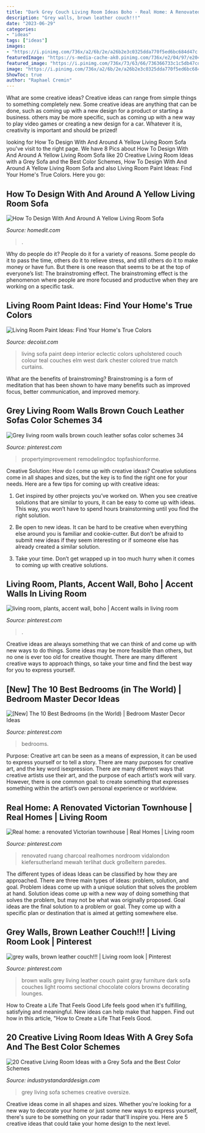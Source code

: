 ```yaml
---
title: "Dark Grey Couch Living Room Ideas Boho - Real Home: A Renovated Victorian Townhouse"
description: "Grey walls, brown leather couch!!!"
date: "2023-06-29"
categories:
- "ideas"
tags: ["ideas"]
images:
- "https://i.pinimg.com/736x/a2/6b/2e/a26b2e3c0325dda770f5ed6bc684d47c.jpg"
featuredImage: "https://s-media-cache-ak0.pinimg.com/736x/e2/04/97/e20497b3853606b86a207308cd5eed0c.jpg"
featured_image: "https://i.pinimg.com/736x/73/63/66/736366733c1c5db47cd0aafbb496e749.jpg"
image: "https://i.pinimg.com/736x/a2/6b/2e/a26b2e3c0325dda770f5ed6bc684d47c.jpg"
ShowToc: true
author: "Raphael Cremin"
---
```



What are some creative ideas?
Creative ideas can range from simple things to something completely new. Some creative ideas are anything that can be done, such as coming up with a new design for a product or starting a business. others may be more specific, such as coming up with a new way to play video games or creating a new design for a car. Whatever it is, creativity is important and should be prized!

	

		
looking for How To Design With And Around A Yellow Living Room Sofa you've visit to the right page. We have 8 Pics about How To Design With And Around A Yellow Living Room Sofa like 20 Creative Living Room Ideas with a Grey Sofa and the Best Color Schemes, How To Design With And Around A Yellow Living Room Sofa and also Living Room Paint Ideas: Find Your Home&#039;s True Colors. Here you go:
		
    
## How To Design With And Around A Yellow Living Room Sofa

<img loading=lazy src="https://cdn.homedit.com/wp-content/uploads/2015/07/Yello-and-Grey-Sofa-with-Black-Wall.jpg" onerror="this.onerror=null;this.src='https://tse2.mm.bing.net/th?id=OIP.TcH0Z0UtzW1FyUx_R8DCVQHaKX&amp;pid=15.1';" alt="How To Design With And Around A Yellow Living Room Sofa">

_Source: homedit.com_

>. 

	

Why do people do it?
People do it for a variety of reasons. Some people do it to pass the time, others do it to relieve stress, and still others do it to make money or have fun. But there is one reason that seems to be at the top of everyone’s list: The brainstroming effect. The brainstroming effect is the phenomenon where people are more focused and productive when they are working on a specific task.

    
## Living Room Paint Ideas: Find Your Home&#039;s True Colors

<img loading=lazy src="http://cdn.decoist.com/wp-content/uploads/2012/09/A-deep-blue-sofa-in-a-white-living-room.jpg" onerror="this.onerror=null;this.src='https://tse3.mm.bing.net/th?id=OIP.dkKPUXCTyNxpXWqfde6LuwHaHa&amp;pid=15.1';" alt="Living Room Paint Ideas: Find Your Home&#039;s True Colors">

_Source: decoist.com_

>living sofa paint deep interior eclectic colors upholstered couch colour teal couches elm west dark chester colored true match curtains. 

	

What are the benefits of brainstroming?
Brainstroming is a form of meditation that has been shown to have many benefits such as improved focus, better communication, and improved memory.

    
## Grey Living Room Walls Brown Couch Leather Sofas Color Schemes 34

<img loading=lazy src="https://i.pinimg.com/736x/7f/b0/59/7fb0592c2721ccd4ecdd492592ad8941.jpg" onerror="this.onerror=null;this.src='https://tse2.mm.bing.net/th?id=OIP.nNE1Rxjwfj5KZmE7vSCaGwHaFj&amp;pid=15.1';" alt="Grey living room walls brown couch leather sofas color schemes 34">

_Source: pinterest.com_

>propertyimprovement remodelingdoc topfashionforme. 

	

Creative Solution: How do I come up with creative ideas?
Creative solutions come in all shapes and sizes, but the key is to find the right one for your needs. Here are a few tips for coming up with creative ideas:
1. Get inspired by other projects you’ve worked on. When you see creative solutions that are similar to yours, it can be easy to come up with ideas. This way, you won’t have to spend hours brainstorming until you find the right solution.

2. Be open to new ideas. It can be hard to be creative when everything else around you is familiar and cookie-cutter. But don’t be afraid to submit new ideas if they seem interesting or if someone else has already created a similar solution.

3. Take your time. Don’t get wrapped up in too much hurry when it comes to coming up with creative solutions.

    
## Living Room, Plants, Accent Wall, Boho | Accent Walls In Living Room

<img loading=lazy src="https://i.pinimg.com/736x/2f/ba/88/2fba88fc1b6baf79bdad54e0017fb5fb.jpg" onerror="this.onerror=null;this.src='https://tse1.mm.bing.net/th?id=OIP.An12v73_h5gU1MvYAUWvBQHaL2&amp;pid=15.1';" alt="living room, plants, accent wall, boho | Accent walls in living room">

_Source: pinterest.com_

>. 

	

Creative ideas are always something that we can think of and come up with new ways to do things. Some ideas may be more feasible than others, but no one is ever too old for creative thought. There are many different creative ways to approach things, so take your time and find the best way for you to express yourself.

    
## [New] The 10 Best Bedrooms (in The World) | Bedroom Master Decor Ideas

<img loading=lazy src="https://i.pinimg.com/736x/a2/6b/2e/a26b2e3c0325dda770f5ed6bc684d47c.jpg" onerror="this.onerror=null;this.src='https://tse3.mm.bing.net/th?id=OIP.lVdsmLD4iqL7SzfLWAhoxwHaI9&amp;pid=15.1';" alt="[New] The 10 Best Bedrooms (in the World) | Bedroom Master Decor Ideas">

_Source: pinterest.com_

>bedrooms. 

	

Purpose:
Creative art can be seen as a means of expression, it can be used to express yourself or to tell a story. There are many purposes for creative art, and the key word isexpression. There are many different ways that creative artists use their art, and the purpose of each artist’s work will vary. However, there is one common goal: to create something that expresses something within the artist’s own personal experience or worldview.

    
## Real Home: A Renovated Victorian Townhouse | Real Homes | Living Room

<img loading=lazy src="https://i.pinimg.com/736x/73/63/66/736366733c1c5db47cd0aafbb496e749.jpg" onerror="this.onerror=null;this.src='https://tse2.mm.bing.net/th?id=OIP.E4sULvVyHHV-UA-iD8O4TwHaLF&amp;pid=15.1';" alt="Real home: a renovated Victorian townhouse | Real Homes | Living room">

_Source: pinterest.com_

>renovated ruang charcoal realhomes nordroom vidalondon kiefersutherland mewah terlihat duck großeltern paredes. 

	

The different types of ideas
Ideas can be classified by how they are approached. There are three main types of ideas: problem, solution, and goal. Problem ideas come up with a unique solution that solves the problem at hand. Solution ideas come up with a new way of doing something that solves the problem, but may not be what was originally proposed. Goal ideas are the final solution to a problem or goal. They come up with a specific plan or destination that is aimed at getting somewhere else.

    
## Grey Walls, Brown Leather Couch!!! | Living Room Look | Pinterest

<img loading=lazy src="https://s-media-cache-ak0.pinimg.com/736x/e2/04/97/e20497b3853606b86a207308cd5eed0c.jpg" onerror="this.onerror=null;this.src='https://tse1.mm.bing.net/th?id=OIP.jc5taEC0lWz9WG1cONiNZQHaHa&amp;pid=15.1';" alt="grey walls, brown leather couch!!! | Living room look | Pinterest">

_Source: pinterest.com_

>brown walls grey living leather couch paint gray furniture dark sofa couches light rooms sectional chocolate colors browns decorating lounges. 

	

How to Create a Life That Feels Good
Life feels good when it's fulfilling, satisfying and meaningful. New ideas can help make that happen. Find out how in this article, "How to Create a Life That Feels Good.

    
## 20 Creative Living Room Ideas With A Grey Sofa And The Best Color Schemes

<img loading=lazy src="https://industrystandarddesign.com/wp-content/uploads/2019/06/blue-art.jpg" onerror="this.onerror=null;this.src='https://tse3.mm.bing.net/th?id=OIP.OslYQ5ZHhimgalHKZNaJUwHaE8&amp;pid=15.1';" alt="20 Creative Living Room Ideas with a Grey Sofa and the Best Color Schemes">

_Source: industrystandarddesign.com_

>grey living sofa schemes creative oversize. 

	

Creative ideas come in all shapes and sizes. Whether you're looking for a new way to decorate your home or just some new ways to express yourself, there's sure to be something on your radar that'll inspire you. Here are 5 creative ideas that could take your home design to the next level.

